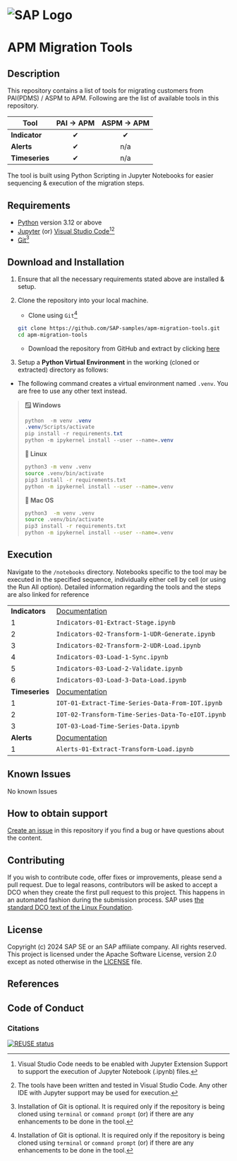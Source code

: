 <!--# SAP-samples/repository-template
This default template for SAP Samples repositories includes files for README, LICENSE, and .reuse/dep5. All repositories on github.com/SAP-samples will be created based on this template.

# Containing Files

1. The LICENSE file:
In most cases, the license for SAP sample projects is `Apache 2.0`.

2. The .reuse/dep5 file: 
The [Reuse Tool](https://reuse.software/) must be used for your samples project. You can find the .reuse/dep5 in the project initial. Please replace the parts inside the single angle quotation marks < > by the specific information for your repository.
3. The README.md file (this file):
Please edit this file as it is the primary description file for your project. You can find some placeholder titles for sections below.-->

# ![SAP Logo](https://github.com/user-attachments/assets/90192cd9-0330-4ae5-a24f-01991dd18af4)

# APM Migration Tools
<!-- Please include descriptive title -->

<!--- Register repository https://api.reuse.software/register, then add REUSE badge:
[![REUSE status](https://api.reuse.software/badge/github.com/SAP-samples/REPO-NAME)](https://api.reuse.software/info/github.com/SAP-samples/REPO-NAME)
-->

## Description
<!-- Please include SEO-friendly description -->
This repository contains a list of tools for migrating customers from PAI(PDMS) / ASPM to APM. Following are the list of available tools in this repository.

| Tool | PAI → APM | ASPM → APM |
| ----- | :---------: | :---------: |
| **Indicator** | ✔ | ✔ |
| **Alerts**    | ✔ | n/a |
| **Timeseries** | ✔ | n/a |

The tool is built using Python Scripting in Jupyter Notebooks for easier sequencing & execution of the migration steps.

## Requirements

* [Python](https://www.python.org/) version 3.12 or above
* [Jupyter](https://jupyter.org/) (or) [Visual Studio Code](https://code.visualstudio.com/)[^1][^2]
* [Git](https://git-scm.com/)[^3]

## Download and Installation

1. Ensure that all the necessary requirements stated above are installed & setup.
2. Clone the repository into your local machine.

   * Clone using `Git`[^3]

   ```bash
   git clone https://github.com/SAP-samples/apm-migration-tools.git
   cd apm-migration-tools
   ```

   * Download the repository from GitHub and extract by clicking [here](https://github.com/SAP-samples/apm-migration-tools/archive/refs/heads/main.zip)
  
3. Setup a **Python Virtual Environment** in the working (cloned or extracted) directory as follows:

* The following command creates a virtual environment named `.venv`. You are free to use any other text instead.

> **🪟 Windows**
>
> ```powershell
> python  -m venv .venv
> .venv/Scripts/activate
> pip install -r requirements.txt
> python -m ipykernel install --user --name=.venv
> ```
>
> **🐧 Linux**
>
> ```bash
> python3 -m venv .venv
> source .venv/bin/activate
> pip3 install -r requirements.txt
> python -m ipykernel install --user --name=.venv
> ```
>
> **🍎 Mac OS**
>
> ```bash
> python3  -m venv .venv
> source .venv/bin/activate
> pip3 install -r requirements.txt
> python -m ipykernel install --user --name=.venv
> ```

## Execution

Navigate to the `/notebooks` directory. Notebooks specific to the tool may be executed in the specified sequence, individually either cell by cell (or using the Run All option). Detailed information regarding the tools and the steps are also linked for reference

|  |    |
| --------- | ------------- |
| **Indicators**| [Documentation](docs/indicator-migration.md)|
| 1 | `Indicators-01-Extract-Stage.ipynb` |
| 2 | `Indicators-02-Transform-1-UDR-Generate.ipynb` |
| 3 | `Indicators-02-Transform-2-UDR-Load.ipynb` |
| 4 | `Indicators-03-Load-1-Sync.ipynb` |
| 5 | `Indicators-03-Load-2-Validate.ipynb` |
| 6 | `Indicators-03-Load-3-Data-Load.ipynb` |
| **Timeseries** |[Documentation](docs/time-series-migration.md)|
| 1 | `IOT-01-Extract-Time-Series-Data-From-IOT.ipynb` |
| 2 | `IOT-02-Transform-Time-Series-Data-To-eIOT.ipynb` |
| 3 | `IOT-03-Load-Time-Series-Data.ipynb` |
| **Alerts** |[Documentation](docs/alerts.md)|
| 1 | `Alerts-01-Extract-Transform-Load.ipynb` |

## Known Issues
<!-- You may simply state "No known issues. -->
No known Issues

## How to obtain support

[Create an issue](https://github.com/SAP-samples/apm-migration-tools/issues) in this repository if you find a bug or have questions about the content.

## Contributing

If you wish to contribute code, offer fixes or improvements, please send a pull request. Due to legal reasons, contributors will be asked to accept a DCO when they create the first pull request to this project. This happens in an automated fashion during the submission process. SAP uses [the standard DCO text of the Linux Foundation](https://developercertificate.org/).

## License

Copyright (c) 2024 SAP SE or an SAP affiliate company. All rights reserved. This project is licensed under the Apache Software License, version 2.0 except as noted otherwise in the [LICENSE](LICENSE) file.

## References

## Code of Conduct

### Citations

[^1]: Visual Studio Code needs to be enabled with Jupyter Extension Support to support the execution of Jupyter Notebook (.ipynb) files.
[^2]: The tools have been written and tested in Visual Studio Code. Any other IDE with Jupyter support may be used for execution.
[^3]: Installation of Git is optional. It is required only if the repository is being cloned using `terminal` or `command prompt` (or) if there are any enhancements to be done in the tool.

[![REUSE status](https://api.reuse.software/badge/github.com/SAP-samples/apm-migration-tools)](https://api.reuse.software/info/github.com/SAP-samples/apm-migration-tools)

